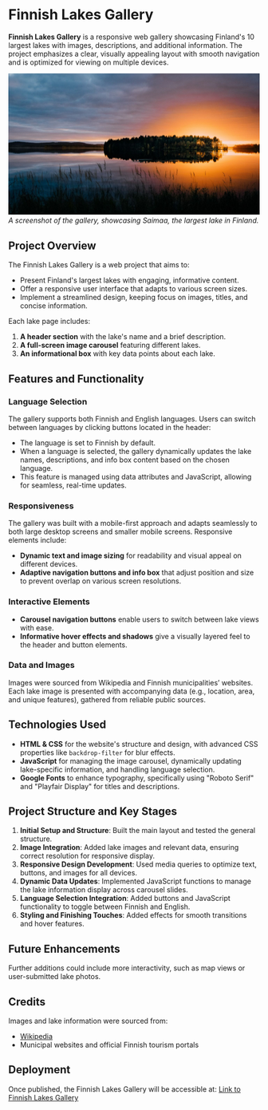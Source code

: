 # Finnish Lakes Gallery

**Finnish Lakes Gallery** is a responsive web gallery showcasing Finland's 10 largest lakes with images, descriptions, and additional information. The project emphasizes a clear, visually appealing layout with smooth navigation and is optimized for viewing on multiple devices.

![Finnish Lakes Gallery Screenshot](image/kemijarvi.jpg)  
_A screenshot of the gallery, showcasing Saimaa, the largest lake in Finland._

## Project Overview

The Finnish Lakes Gallery is a web project that aims to:

- Present Finland's largest lakes with engaging, informative content.
- Offer a responsive user interface that adapts to various screen sizes.
- Implement a streamlined design, keeping focus on images, titles, and concise information.

Each lake page includes:

1. **A header section** with the lake's name and a brief description.
2. **A full-screen image carousel** featuring different lakes.
3. **An informational box** with key data points about each lake.

## Features and Functionality

### Language Selection

The gallery supports both Finnish and English languages. Users can switch between languages by clicking buttons located in the header:

- The language is set to Finnish by default.
- When a language is selected, the gallery dynamically updates the lake names, descriptions, and info box content based on the chosen language.
- This feature is managed using data attributes and JavaScript, allowing for seamless, real-time updates.

### Responsiveness

The gallery was built with a mobile-first approach and adapts seamlessly to both large desktop screens and smaller mobile screens. Responsive elements include:

- **Dynamic text and image sizing** for readability and visual appeal on different devices.
- **Adaptive navigation buttons and info box** that adjust position and size to prevent overlap on various screen resolutions.

### Interactive Elements

- **Carousel navigation buttons** enable users to switch between lake views with ease.
- **Informative hover effects and shadows** give a visually layered feel to the header and button elements.

### Data and Images

Images were sourced from Wikipedia and Finnish municipalities’ websites. Each lake image is presented with accompanying data (e.g., location, area, and unique features), gathered from reliable public sources.

## Technologies Used

- **HTML & CSS** for the website's structure and design, with advanced CSS properties like `backdrop-filter` for blur effects.
- **JavaScript** for managing the image carousel, dynamically updating lake-specific information, and handling language selection.
- **Google Fonts** to enhance typography, specifically using "Roboto Serif" and "Playfair Display" for titles and descriptions.

## Project Structure and Key Stages

1. **Initial Setup and Structure**: Built the main layout and tested the general structure.
2. **Image Integration**: Added lake images and relevant data, ensuring correct resolution for responsive display.
3. **Responsive Design Development**: Used media queries to optimize text, buttons, and images for all devices.
4. **Dynamic Data Updates**: Implemented JavaScript functions to manage the lake information display across carousel slides.
5. **Language Selection Integration**: Added buttons and JavaScript functionality to toggle between Finnish and English.
6. **Styling and Finishing Touches**: Added effects for smooth transitions and hover features.

## Future Enhancements

Further additions could include more interactivity, such as map views or user-submitted lake photos.

## Credits

Images and lake information were sourced from:

- [Wikipedia](https://fi.wikipedia.org/wiki/Suomen_j%C3%A4rvet)
- Municipal websites and official Finnish tourism portals

## Deployment

Once published, the Finnish Lakes Gallery will be accessible at:
[Link to Finnish Lakes Gallery](https://moontags.github.io/Finnish_Lakes-_Gallery/)
